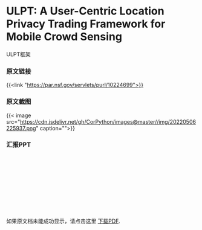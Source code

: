 # ULPT: A User-Centric Location Privacy Trading Framework for Mobile Crowd Sensing

ULPT框架
<!--more-->

### 原文链接

{{<link "https://par.nsf.gov/servlets/purl/10224699">}}

### 原文截图

{{< image src="https://cdn.jsdelivr.net/gh/CorPython/images@master//img/20220506225937.png" caption="">}}

### 汇报PPT

<object data="https://jokerzhangimg.oss-cn-beijing.aliyuncs.com/pdf/20220506.pdf" type="application/pdf" width="100%" height= "700px">
    <embed src="https://jokerzhangimg.oss-cn-beijing.aliyuncs.com/pdf/20220506.pdf">
        <p>如果原文档未能成功显示，请点击这里 <a href="https://jokerzhangimg.oss-cn-beijing.aliyuncs.com/pdf/20220506.pdf">下载PDF</a>.</p>
    </embed>
</object>



